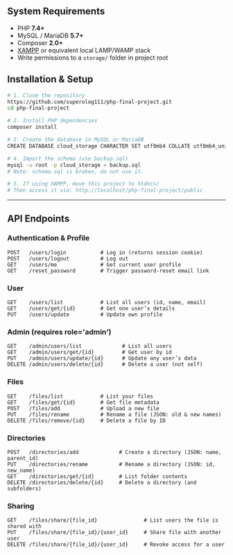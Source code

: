 ## System Requirements

* PHP **7.4+**
* MySQL / MariaDB **5.7+**
* Composer **2.0+**
* [XAMPP](https://www.apachefriends.org/) or equivalent local LAMP/WAMP stack
* Write permissions to a `storage/` folder in project root

## Installation & Setup

```bash
# 1. Clone the repository
https://github.com/superoleg111/php-final-project.git
cd php-final-project

# 2. Install PHP dependencies
composer install

# 3. Create the database in MySQL or MariaDB
CREATE DATABASE cloud_storage CHARACTER SET utf8mb4 COLLATE utf8mb4_unicode_ci;

# 4. Import the schema (use backup.sql)
mysql -u root -p cloud_storage < backup.sql
# Note: schema.sql is broken, do not use it.

# 5. If using XAMPP, move this project to htdocs/
# Then access it via: http://localhost/php-final-project/public
```

---

## API Endpoints

### Authentication & Profile

```http
POST   /users/login           # Log in (returns session cookie)
POST   /users/logout          # Log out
GET    /users/me              # Get current user profile
GET    /reset_password        # Trigger password-reset email link
```

### User

```http
GET    /users/list            # List all users (id, name, email)
GET    /users/get/{id}        # Get one user’s details
PUT    /users/update          # Update own profile
```

### Admin (requires role='admin')

```http
GET    /admin/users/list             # List all users
GET    /admin/users/get/{id}         # Get user by id
PUT    /admin/users/update/{id}      # Update any user’s data
DELETE /admin/users/delete/{id}      # Delete a user (not self)
```

### Files

```http
GET    /files/list            # List your files
GET    /files/get/{id}        # Get file metadata
POST   /files/add             # Upload a new file
PUT    /files/rename          # Rename a file (JSON: old & new names)
DELETE /files/remove/{id}     # Delete a file by ID
```

### Directories

```http
POST   /directories/add             # Create a directory (JSON: name, parent_id)
PUT    /directories/rename          # Rename a directory (JSON: id, new_name)
GET    /directories/get/{id}        # List folder contents
DELETE /directories/delete/{id}     # Delete a directory (and subfolders)
```

### Sharing

```http
GET    /files/share/{file_id}               # List users the file is shared with
PUT    /files/share/{file_id}/{user_id}     # Share file with another user
DELETE /files/share/{file_id}/{user_id}     # Revoke access for a user
```
